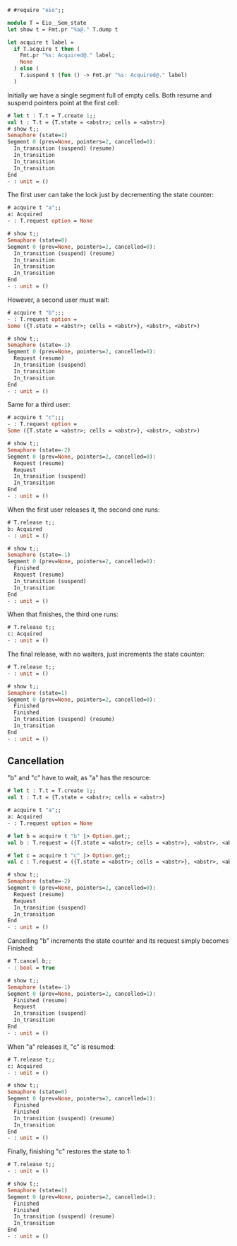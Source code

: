 ```ocaml
# #require "eio";;
```
```ocaml
module T = Eio__Sem_state
let show t = Fmt.pr "%a@." T.dump t

let acquire t label =
  if T.acquire t then (
    Fmt.pr "%s: Acquired@." label;
    None
  ) else (
    T.suspend t (fun () -> Fmt.pr "%s: Acquired@." label)
  )
```

Initially we have a single segment full of empty cells.
Both resume and suspend pointers point at the first cell:

```ocaml
# let t : T.t = T.create 1;;
val t : T.t = {T.state = <abstr>; cells = <abstr>}
# show t;;
Semaphore (state=1)
Segment 0 (prev=None, pointers=2, cancelled=0):
  In_transition (suspend) (resume)
  In_transition
  In_transition
  In_transition
End
- : unit = ()
```

The first user can take the lock just by decrementing the state counter:

```ocaml
# acquire t "a";;
a: Acquired
- : T.request option = None

# show t;;
Semaphore (state=0)
Segment 0 (prev=None, pointers=2, cancelled=0):
  In_transition (suspend) (resume)
  In_transition
  In_transition
  In_transition
End
- : unit = ()
```

However, a second user must wait:

```ocaml
# acquire t "b";;;
- : T.request option =
Some ({T.state = <abstr>; cells = <abstr>}, <abstr>, <abstr>)

# show t;;
Semaphore (state=-1)
Segment 0 (prev=None, pointers=2, cancelled=0):
  Request (resume)
  In_transition (suspend)
  In_transition
  In_transition
End
- : unit = ()
```

Same for a third user:

```ocaml
# acquire t "c";;;
- : T.request option =
Some ({T.state = <abstr>; cells = <abstr>}, <abstr>, <abstr>)

# show t;;
Semaphore (state=-2)
Segment 0 (prev=None, pointers=2, cancelled=0):
  Request (resume)
  Request
  In_transition (suspend)
  In_transition
End
- : unit = ()
```

When the first user releases it, the second one runs:

```ocaml
# T.release t;;
b: Acquired
- : unit = ()

# show t;;
Semaphore (state=-1)
Segment 0 (prev=None, pointers=2, cancelled=0):
  Finished
  Request (resume)
  In_transition (suspend)
  In_transition
End
- : unit = ()
```

When that finishes, the third one runs:

```ocaml
# T.release t;;
c: Acquired
- : unit = ()
```

The final release, with no waiters, just increments the state counter:

```ocaml
# T.release t;;
- : unit = ()

# show t;;
Semaphore (state=1)
Segment 0 (prev=None, pointers=2, cancelled=0):
  Finished
  Finished
  In_transition (suspend) (resume)
  In_transition
End
- : unit = ()
```

## Cancellation

"b" and "c" have to wait, as "a" has the resource:

```ocaml
# let t : T.t = T.create 1;;
val t : T.t = {T.state = <abstr>; cells = <abstr>}

# acquire t "a";;
a: Acquired
- : T.request option = None

# let b = acquire t "b" |> Option.get;;
val b : T.request = ({T.state = <abstr>; cells = <abstr>}, <abstr>, <abstr>)

# let c = acquire t "c" |> Option.get;;
val c : T.request = ({T.state = <abstr>; cells = <abstr>}, <abstr>, <abstr>)

# show t;;
Semaphore (state=-2)
Segment 0 (prev=None, pointers=2, cancelled=0):
  Request (resume)
  Request
  In_transition (suspend)
  In_transition
End
- : unit = ()
```

Cancelling "b" increments the state counter and its request simply becomes Finished:

```ocaml
# T.cancel b;;
- : bool = true

# show t;;
Semaphore (state=-1)
Segment 0 (prev=None, pointers=2, cancelled=1):
  Finished (resume)
  Request
  In_transition (suspend)
  In_transition
End
- : unit = ()
```

When "a" releases it, "c" is resumed:

```ocaml
# T.release t;;
c: Acquired
- : unit = ()

# show t;;
Semaphore (state=0)
Segment 0 (prev=None, pointers=2, cancelled=1):
  Finished
  Finished
  In_transition (suspend) (resume)
  In_transition
End
- : unit = ()
```

Finally, finishing "c" restores the state to 1:

```ocaml
# T.release t;;
- : unit = ()

# show t;;
Semaphore (state=1)
Segment 0 (prev=None, pointers=2, cancelled=1):
  Finished
  Finished
  In_transition (suspend) (resume)
  In_transition
End
- : unit = ()
```
